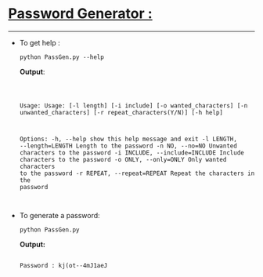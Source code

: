 # <a href = "https://github.com/Gowthaman1401/Python/blob/master/Password-Generator/PassGen.py"> Password Generator :</a>
<hr = "75%" >
<ul>
<li>To get help :<br><pre><code>python PassGen.py --help
</code></pre>
<strong>Output</strong>:
<pre><code>

Usage:  Usage:  [-l length] [-i include] [-o wanted_characters] [-n unwanted_characters] [-r repeat_characters(Y/N)] [-h help]

Options:
  -h,             --help               show this help message and exit
  -l LENGTH,      --length=LENGTH      Length to the password
  -n NO,          --no=NO              Unwanted characters to the password
  -i INCLUDE,     --include=INCLUDE    Include characters to the password
  -o ONLY,        --only=ONLY          Only wanted characters to the password
  -r REPEAT,      --repeat=REPEAT      Repeat the characters in the password                   
</code></pre>
</li>
<li>To generate a password:
<pre><code>python PassGen.py
</code></pre>
<strong>Output:</strong>
<pre><code>
Password : kj(ot--4mJ1aeJ
</code></pre>
</ul>

